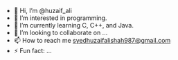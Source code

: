 - 👋 Hi, I’m @huzaif_ali
- 👀 I’m interested in programming.
- 🌱 I’m currently learning C, C++, and Java.
- 💞️ I’m looking to collaborate on ...
- 📫 How to reach me syedhuzaifalishah987@gmail.com
- ⚡ Fun fact: ...

<!---
Huzaif-24k0640/Huzaif-24k0640 is a ✨ special ✨ repository because its `README.md` (this file) appears on your GitHub profile.
You can click the Preview link to take a look at your changes.
--->
